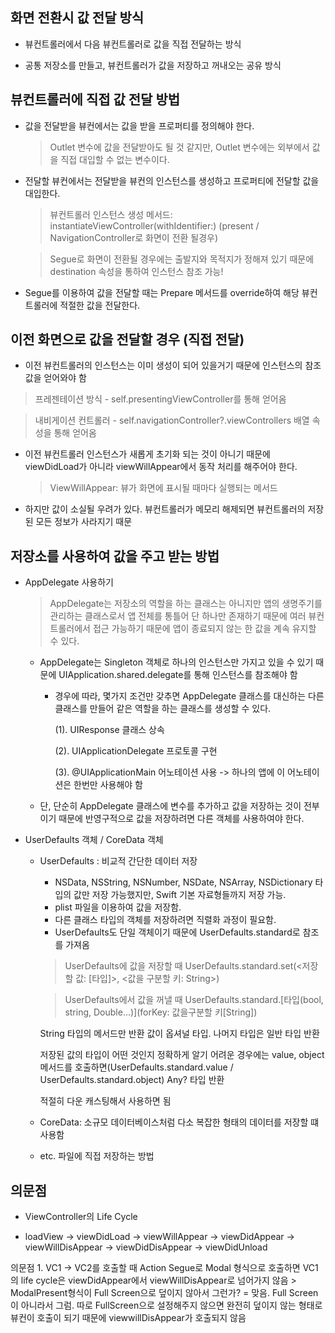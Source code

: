 ## 화면 전환시 값 전달 방식

  - 뷰컨트롤러에서 다음 뷰컨트롤러로 값을 직접 전달하는 방식 
  
  - 공통 저장소를 만들고, 뷰컨트롤러가 값을 저장하고 꺼내오는 공유 방식 

## 뷰컨트롤러에 직접 값 전달 방법

  - 값을 전달받을 뷰컨에서는 값을 받을 프로퍼티를 정의해야 한다.
    > Outlet 변수에 값을 전달받아도 될 것 같지만, Outlet 변수에는 외부에서 값을 직접 대입할 수 없는 변수이다.

  - 전달할 뷰컨에서는 전달받을 뷰컨의 인스턴스를 생성하고 프로퍼티에 전달할 값을 대입한다.
    > 뷰컨트롤러 인스턴스 생성 메서드: instantiateViewController(withIdentifier:) (present / NavigationController로 화면이 전환 될경우)
    
    > Segue로 화면이 전환될 경우에는 출발지와 목적지가 정해져 있기 때문에 destination 속성을 통하여 인스턴스 참조 가능!

  - Segue를 이용하여 값을 전달할 때는 Prepare 메서드를 override하여 해당 뷰컨트롤러에 적절한 값을 전달한다.

## 이전 화면으로 값을 전달할 경우 (직접 전달)

  - 이전 뷰컨트롤러의 인스턴스는 이미 생성이 되어 있을거기 때문에 인스턴스의 참조값을 얻어와야 함
  
   > 프레젠테이션 방식
    - self.presentingViewController를 통해 얻어옴
    
   > 내비게이션 컨트롤러
    - self.navigationController?.viewControllers 배열 속성을 통해 얻어옴
    
  - 이전 뷰컨트롤러 인스턴스가 새롭게 초기화 되는 것이 아니기 때문에 viewDidLoad가 아니라 viewWillAppear에서 동작 처리를 해주어야 한다.
    > ViewWillAppear: 뷰가 화면에 표시될 때마다 실행되는 메서드
    
  - 하지만 값이 소실될 우려가 있다. 뷰컨트롤러가 메모리 해제되면 뷰컨트롤러의 저장된 모든 정보가 사라지기 때문

## 저장소를 사용하여 값을 주고 받는 방법
  - AppDelegate 사용하기
    > AppDelegate는 저장소의 역할을 하는 클래스는 아니지만 앱의 생명주기를 관리하는 클래스로서 앱 전체를 통틀어 단 하나만 존재하기 때문에 여러 뷰컨트롤러에서 접근 가능하기 때문에 
      앱이 종료되지 않는 한 값을 계속 유지할 수 있다.
      
      * AppDelegate는 Singleton 객체로 하나의 인스턴스만 가지고 있을 수 있기 때문에 UIApplication.shared.delegate를 통해 인스턴스를 참조해야 함
        - 경우에 따라, 몇가지 조건만 갖추면 AppDelegate 클래스를 대신하는 다른 클래스를 만들어 같은 역할을 하는 클래스를 생성할 수 있다.
        
          (1). UIResponse 클래스 상속
          
          (2). UIApplicationDelegate 프로토콜 구현
          
          (3). @UIApplicationMain 어노테이션 사용 -> 하나의 앱에 이 어노테이션은 한번만 사용해야 함
          
      * 단, 단순히 AppDelegate 클래스에 변수를 추가하고 값을 저장하는 것이 전부이기 때문에 반영구적으로 값을 저장하려면 다른 객체를 사용하여야 한다.
  
  - UserDefaults 객체 / CoreData 객체
    * UserDefaults : 비교적 간단한 데이터 저장
      - NSData, NSString, NSNumber, NSDate, NSArray, NSDictionary 타입의 값만 저장 가능했지만, Swift 기본 자료형들까지 저장 가능.
      - plist 파일을 이용하여 값을 저장함.
      - 다른 클래스 타입의 객체를 저장하려면 직렬화 과정이 필요함.
      - UserDefaults도 단일 객체이기 때문에 UserDefaults.standard로 참조를 가져옴

      > UserDefaults에 값을 저장할 때
      UserDefaults.standard.set(<저장할 값: [타입]>, <값을 구분할 키: String>)
    
      > UserDefaults에서 값을 꺼낼 때
        UserDefaults.standard.[타입(bool, string, Double...)](forKey: 값을구분할 키[String])
      
        String 타입의 메서드만 반환 값이 옵셔널 타입. 나머지 타입은 일반 타입 반환
      
        저장된 값의 타입이 어떤 것인지 정확하게 알기 어려운 경우에는 value, object 메서드를 호출하면(UserDefaults.standard.value / UserDefaults.standard.object) Any? 타입 반환
      
        적절히 다운 캐스팅해서 사용하면 됨

    * CoreData: 소규모 데이터베이스처럼 다소 복잡한 형태의 데이터를 저장할 떄 사용함
    * etc. 파일에 직접 저장하는 방법
    
      
    
## 의문점
  - ViewController의 Life Cycle
  
  * loadView -> viewDidLoad -> viewWillAppear -> viewDidAppear -> viewWillDisAppear -> viewDidDisAppear -> viewDidUnload

  의문점 1. VC1 -> VC2를 호출할 때 Action Segue로 Modal 형식으로 호출하면 VC1의 life cycle은 viewDidAppear에서 viewWillDisAppear로 넘어가지 않음
    > ModalPresent형식이 Full Screen으로 덮이지 않아서 그런가?
    = 맞음. Full Screen이 아니라서 그럼. 따로 FullScreen으로 설정해주지 않으면 완전히 덮이지 않는 형태로 뷰컨이 호출이 되기 때문에 viewwillDisAppear가 호출되지 않음
  
